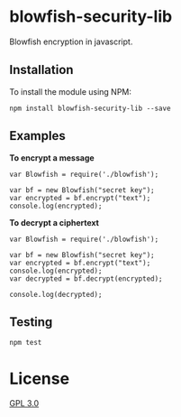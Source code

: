 # blowfish-security-lib
Blowfish encryption in javascript.

## Installation

To install the module using NPM:

```
npm install blowfish-security-lib --save
```

## Examples 

**To encrypt a message** 

	var Blowfish = require('./blowfish');

	var bf = new Blowfish("secret key");
	var encrypted = bf.encrypt("text");
	console.log(encrypted);

**To decrypt a ciphertext** 

	var Blowfish = require('./blowfish');

	var bf = new Blowfish("secret key");
	var encrypted = bf.encrypt("text");
	console.log(encrypted);
	var decrypted = bf.decrypt(encrypted);

	console.log(decrypted);


## Testing

```
npm test
```

# License
[GPL 3.0](http://www.gnu.org/licenses/gpl-3.0.en.html)